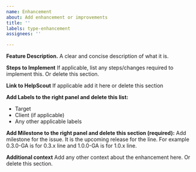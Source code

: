 ```yaml
---
name: Enhancement
about: Add enhancement or improvements
title: ''
labels: type-enhancement
assignees: ''

---
```


**Feature Description.**
A clear and concise description of what it is.

**Steps to Implement**
If applicable, list any steps/changes required to implement this. Or delete this section.

**Link to HelpScout**
If applicable add it here or delete this section

**Add Labels to the right panel and delete this list:**
 - Target
 - Client (if applicable)
 - Any other applicable labels

 **Add Milestone to the right panel and delete this section (required):**
Add milestone for the issue. It is the upcoming release for the line. For example 0.3.0-GA is for 0.3.x line and 1.0.0-GA is for 1.0.x line.

**Additional context**
Add any other context about the enhancement here. Or delete this section.
